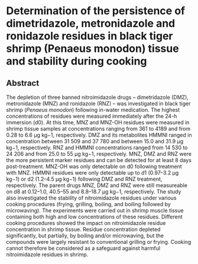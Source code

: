 # Determination of the persistence of dimetridazole, metronidazole and ronidazole residues in black tiger shrimp (Penaeus monodon) tissue and stability during cooking

## Abstract

The depletion of three banned nitroimidazole drugs – dimetridazole (DMZ), metronidazole (MNZ) and ronidazole (RNZ) – was investigated in black tiger shrimp (_Penaeus monodon_) following in-water medication. The highest concentrations of residues were measured immediately after the 24-h immersion (d0). At this time, MNZ and MNZ-OH residues were measured in shrimp tissue samples at concentrations ranging from 361 to 4189 and from 0.28 to 6.6 μg kg−1, respectively. DMZ and its metabolites HMMNI ranged in concentration between 31 509 and 37 780 and between 15.0 and 31.9 μg kg−1, respectively. RNZ and HMMNI concentrations ranged from 14 530 to 24 206 and from 25.0 to 55 μg kg−1, respectively. MNZ, DMZ and RNZ were the more persistent marker residues and can be detected for at least 8 days post-treatment. MNZ-OH was only detectable on d0 following treatment with MNZ. HMMNI residues were only detectable up to d1 (0.97–3.2 μg kg−1) or d2 (1.2–4.5 μg kg−1) following DMZ and RNZ treatment, respectively. The parent drugs MNZ, DMZ and RNZ were still measureable on d8 at 0.12–1.0, 40.5–55 and 8.8–18.7 μg kg−1, respectively. The study also investigated the stability of nitroimidazole residues under various cooking procedures (frying, grilling, boiling, and boiling followed by microwaving). The experiments were carried out in shrimp muscle tissue containing both high and low concentrations of these residues. Different cooking procedures showed the impact on nitroimidazole residue concentration in shrimp tissue. Residue concentration depleted significantly, but partially, by boiling and/or microwaving, but the compounds were largely resistant to conventional grilling or frying. Cooking cannot therefore be considered as a safeguard against harmful nitroimidazole residues in shrimp.